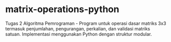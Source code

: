 # matrix-operations-python
Tugas 2 Algoritma Pemrograman - Program untuk operasi dasar matriks 3x3 termasuk penjumlahan, pengurangan, perkalian, dan validasi matriks satuan. Implementasi menggunakan Python dengan struktur modular.
